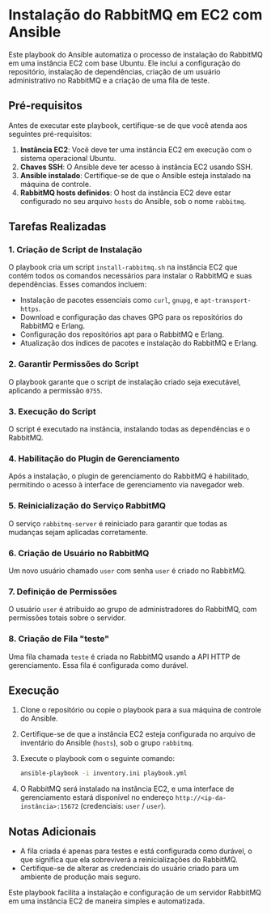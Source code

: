 # Instalação do RabbitMQ em EC2 com Ansible

Este playbook do Ansible automatiza o processo de instalação do RabbitMQ em uma instância EC2 com base Ubuntu. Ele inclui a configuração do repositório, instalação de dependências, criação de um usuário administrativo no RabbitMQ e a criação de uma fila de teste.

## Pré-requisitos

Antes de executar este playbook, certifique-se de que você atenda aos seguintes pré-requisitos:

1. **Instância EC2**: Você deve ter uma instância EC2 em execução com o sistema operacional Ubuntu.
2. **Chaves SSH**: O Ansible deve ter acesso à instância EC2 usando SSH.
3. **Ansible instalado**: Certifique-se de que o Ansible esteja instalado na máquina de controle.
4. **RabbitMQ hosts definidos**: O host da instância EC2 deve estar configurado no seu arquivo `hosts` do Ansible, sob o nome `rabbitmq`.

## Tarefas Realizadas

### 1. **Criação de Script de Instalação**
O playbook cria um script `install-rabbitmq.sh` na instância EC2 que contém todos os comandos necessários para instalar o RabbitMQ e suas dependências. Esses comandos incluem:

- Instalação de pacotes essenciais como `curl`, `gnupg`, e `apt-transport-https`.
- Download e configuração das chaves GPG para os repositórios do RabbitMQ e Erlang.
- Configuração dos repositórios apt para o RabbitMQ e Erlang.
- Atualização dos índices de pacotes e instalação do RabbitMQ e Erlang.

### 2. **Garantir Permissões do Script**
O playbook garante que o script de instalação criado seja executável, aplicando a permissão `0755`.

### 3. **Execução do Script**
O script é executado na instância, instalando todas as dependências e o RabbitMQ.

### 4. **Habilitação do Plugin de Gerenciamento**
Após a instalação, o plugin de gerenciamento do RabbitMQ é habilitado, permitindo o acesso à interface de gerenciamento via navegador web.

### 5. **Reinicialização do Serviço RabbitMQ**
O serviço `rabbitmq-server` é reiniciado para garantir que todas as mudanças sejam aplicadas corretamente.

### 6. **Criação de Usuário no RabbitMQ**
Um novo usuário chamado `user` com senha `user` é criado no RabbitMQ.

### 7. **Definição de Permissões**
O usuário `user` é atribuído ao grupo de administradores do RabbitMQ, com permissões totais sobre o servidor.

### 8. **Criação de Fila "teste"**
Uma fila chamada `teste` é criada no RabbitMQ usando a API HTTP de gerenciamento. Essa fila é configurada como durável.

## Execução

1. Clone o repositório ou copie o playbook para a sua máquina de controle do Ansible.
2. Certifique-se de que a instância EC2 esteja configurada no arquivo de inventário do Ansible (`hosts`), sob o grupo `rabbitmq`.
3. Execute o playbook com o seguinte comando:

   ```bash
   ansible-playbook -i inventory.ini playbook.yml
   ```

4. O RabbitMQ será instalado na instância EC2, e uma interface de gerenciamento estará disponível no endereço `http://<ip-da-instância>:15672` (credenciais: `user` / `user`).

## Notas Adicionais

- A fila criada é apenas para testes e está configurada como durável, o que significa que ela sobreviverá a reinicializações do RabbitMQ.
- Certifique-se de alterar as credenciais do usuário criado para um ambiente de produção mais seguro.

Este playbook facilita a instalação e configuração de um servidor RabbitMQ em uma instância EC2 de maneira simples e automatizada.
